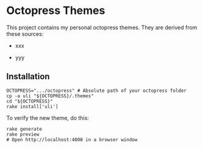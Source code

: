 # Octopress Themes

This project contains my personal octopress themes. They are derived from these sources:

* xxx

* yyy

## Installation

```
OCTOPRESS=".../octopress" # Absolute path of your octopress folder
cp -a uli "${OCTOPRESS}/.themes"
cd "${OCTOPRESS}"
rake install['uli']
```

To verify the new theme, do this:

```
rake generate
rake preview
# Open http://localhost:4000 in a browser window
```
